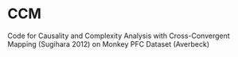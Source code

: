 # CCM
Code for Causality and Complexity Analysis with Cross-Convergent Mapping (Sugihara 2012) on Monkey PFC Dataset (Averbeck)
